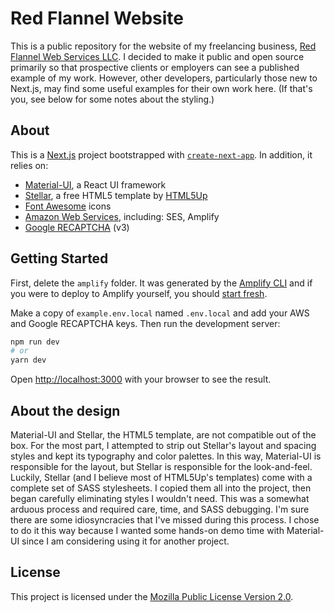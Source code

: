 # Red Flannel Website

This is a public repository for the website of my freelancing business, [Red Flannel Web Services LLC](https://redflannel.co). I decided to make it public and open source primarily so that prospective clients or employers can see a published example of my work. However, other developers, particularly those new to Next.js, may find some useful examples for their own work here. (If that's you, see below for some notes about the styling.)

## About

This is a [Next.js](https://nextjs.org/) project bootstrapped with [`create-next-app`](https://github.com/vercel/next.js/tree/canary/packages/create-next-app). In addition, it relies on:

- [Material-UI](https://material-ui.com/), a React UI framework
- [Stellar](https://html5up.net/stellar), a free HTML5 template by [HTML5Up](https://html5up.net/)
- [Font Awesome](https://fontawesome.com/) icons
- [Amazon Web Services](https://aws.amazon.com/), including: SES, Amplify
- [Google RECAPTCHA](https://www.google.com/recaptcha/) (v3)

## Getting Started

First, delete the `amplify` folder. It was generated by the [Amplify CLI](https://docs.amplify.aws/cli) and if you were to deploy to Amplify yourself, you should [start fresh](https://docs.amplify.aws/cli/start/workflows#initialize-new-project).

Make a copy of `example.env.local` named `.env.local` and add your AWS and Google RECAPTCHA keys. Then run the development server:

```bash
npm run dev
# or
yarn dev
```

Open [http://localhost:3000](http://localhost:3000) with your browser to see the result.

## About the design

Material-UI and Stellar, the HTML5 template, are not compatible out of the box. For the most part, I attempted to strip out Stellar's layout and spacing styles and kept its typography and color palettes. In this way, Material-UI is responsible for the layout, but Stellar is responsible for the look-and-feel. Luckily, Stellar (and I believe most of HTML5Up's templates) come with a complete set of SASS stylesheets. I copied them all into the project, then began carefully eliminating styles I wouldn't need. This was a somewhat arduous process and required care, time, and SASS debugging. I'm sure there are some idiosyncracies that I've missed during this process. I chose to do it this way because I wanted some hands-on demo time with Material-UI since I am considering using it for another project.

## License

This project is licensed under the [Mozilla Public License Version 2.0](https://github.com/kmcarter/redflannel-web/blob/master/LICENSE).
